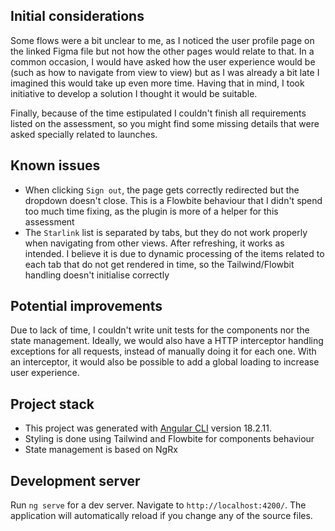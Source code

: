 ## Initial considerations

Some flows were a bit unclear to me, as I noticed the user profile page on the linked Figma file but not how the other pages would relate to that. In a common occasion, I would have asked how the user experience would be (such as how to navigate from view to view) but as I was already a bit late I imagined this would take up even more time. Having that in mind, I took initiative to develop a solution I thought it would be suitable.

Finally, because of the time estipulated I couldn't finish all requirements listed on the assessment, so you might find some missing details that were asked specially related to launches.

## Known issues

- When clicking `Sign out`, the page gets correctly redirected but the dropdown doesn't close. This is a Flowbite behaviour that I didn't spend too much time fixing, as the plugin is more of a helper for this assessment
- The `Starlink` list is separated by tabs, but they do not work properly when navigating from other views. After refreshing, it works as intended. I believe it is due to dynamic processing of the items related to each tab that do not get rendered in time, so the Tailwind/Flowbit handling doesn't initialise correctly

## Potential improvements

Due to lack of time, I couldn't write unit tests for the components nor the state management. Ideally, we would also have a HTTP interceptor handling exceptions for all requests, instead of manually doing it for each one. With an interceptor, it would also be possible to add a global loading to increase user experience.

## Project stack

- This project was generated with [Angular CLI](https://github.com/angular/angular-cli) version 18.2.11.
- Styling is done using Tailwind and Flowbite for components behaviour
- State management is based on NgRx

## Development server

Run `ng serve` for a dev server. Navigate to `http://localhost:4200/`. The application will automatically reload if you change any of the source files.
